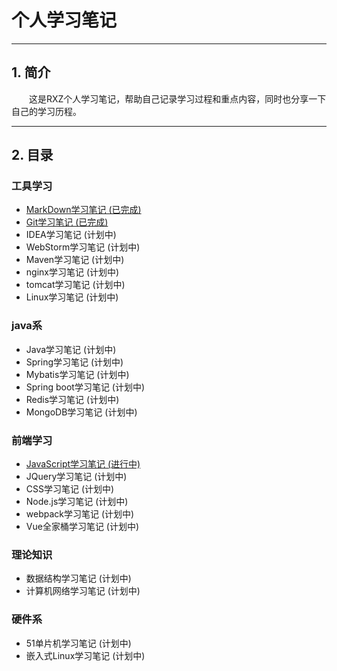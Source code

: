 # 个人学习笔记
---
## 1. 简介

&emsp;&emsp;这是RXZ个人学习笔记，帮助自己记录学习过程和重点内容，同时也分享一下自己的学习历程。

---
## 2. 目录

### 工具学习
+ [MarkDown学习笔记 (已完成)](./MarkDown)
+ [Git学习笔记 (已完成)](./Git)
+ IDEA学习笔记 (计划中)
+ WebStorm学习笔记 (计划中)
+ Maven学习笔记 (计划中)
+ nginx学习笔记 (计划中)
+ tomcat学习笔记 (计划中)
+ Linux学习笔记 (计划中)

### java系
+ Java学习笔记 (计划中)
+ Spring学习笔记 (计划中)
+ Mybatis学习笔记 (计划中)
+ Spring boot学习笔记 (计划中)
+ Redis学习笔记 (计划中)
+ MongoDB学习笔记 (计划中)

### 前端学习
+ [JavaScript学习笔记 (进行中)](./JavaScript)
+ JQuery学习笔记 (计划中)
+ CSS学习笔记 (计划中)
+ Node.js学习笔记 (计划中)
+ webpack学习笔记 (计划中)
+ Vue全家桶学习笔记 (计划中)

### 理论知识
+ 数据结构学习笔记 (计划中)
+ 计算机网络学习笔记 (计划中)

### 硬件系
+ 51单片机学习笔记 (计划中)
+ 嵌入式Linux学习笔记 (计划中)
